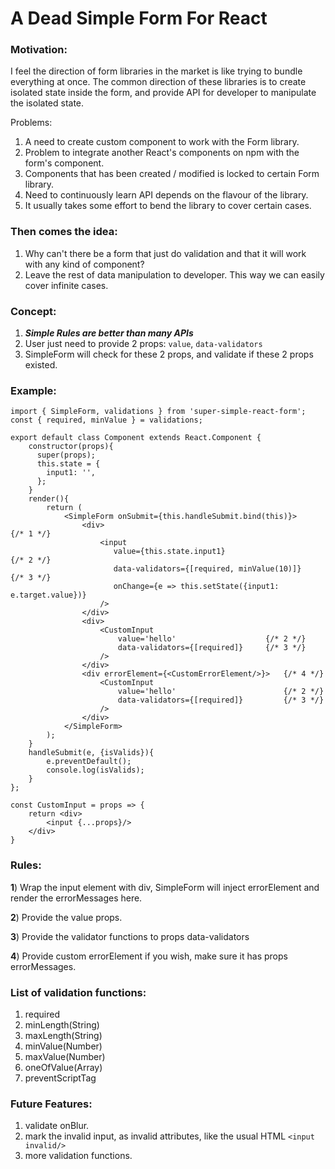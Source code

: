 # A Dead Simple Form For React

### Motivation:
I feel the direction of form libraries in the market is like trying to bundle everything at once.
The common direction of these libraries is to create isolated state inside the form, and provide API for developer to manipulate the isolated state.

Problems: 
1. A need to create custom component to work with the Form library.
2. Problem to integrate another React's components on npm with the form's component.
3. Components that has been created / modified is locked to certain Form library.
4. Need to continuously learn API depends on the flavour of the library.
5. It usually takes some effort to bend the library to cover certain cases.

### Then comes the idea:
1. Why can't there be a form that just do validation and that it will work with any kind of component?
2. Leave the rest of data manipulation to developer. This way we can easily cover infinite cases.

### Concept:
1. ***Simple Rules are better than many APIs***
2. User just need to provide 2 props: ```value```, ```data-validators```
3. SimpleForm will check for these 2 props, and validate if these 2 props existed.

### Example:
    import { SimpleForm, validations } from 'super-simple-react-form';
    const { required, minValue } = validations;
    
    export default class Component extends React.Component {
        constructor(props){
          super(props);
          this.state = {
            input1: '',
          };
        }
        render(){
            return (
                <SimpleForm onSubmit={this.handleSubmit.bind(this)}>
                    <div>                                               {/* 1 */}
                        <input
                           value={this.state.input1}                    {/* 2 */} 
                           data-validators={[required, minValue(10)]}   {/* 3 */}
                           onChange={e => this.setState({input1: e.target.value})}
                        />
                    </div>
                    <div>
                        <CustomInput 
                            value='hello'                    {/* 2 */}
                            data-validators={[required]}     {/* 3 */}
                        />
                    </div>
                    <div errorElement={<CustomErrorElement/>}>   {/* 4 */}
                        <CustomInput 
                            value='hello'                        {/* 2 */}
                            data-validators={[required]}         {/* 3 */}
                        />
                    </div>
                </SimpleForm>
            );
        }
        handleSubmit(e, {isValids}){
            e.preventDefault();
            console.log(isValids);
        }
    };
    
    const CustomInput = props => {
        return <div>
            <input {...props}/>
        </div>
    }
### Rules:
**1**) Wrap the input element with div, SimpleForm will inject errorElement and render the errorMessages here.

**2**) Provide the value props.

**3**) Provide the validator functions to props data-validators

**4**) Provide custom errorElement if you wish, make sure it has props errorMessages.

### List of validation functions:
1. required
2. minLength(String) 
3. maxLength(String) 
4. minValue(Number)
5. maxValue(Number)
6. oneOfValue(Array) 
7. preventScriptTag

### Future Features:
1. validate onBlur.
2. mark the invalid input, as invalid attributes, like the usual HTML ```<input invalid/>```
3. more validation functions.